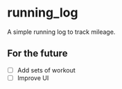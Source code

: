 # running_log

A simple running log to track mileage.

## For the future
 - [ ] Add sets of workout
 - [ ] Improve UI

